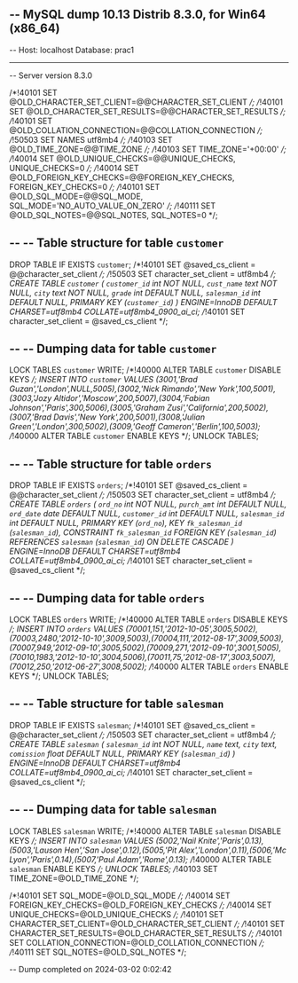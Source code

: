 ﻿-- MySQL dump 10.13  Distrib 8.3.0, for Win64 (x86_64)
--
-- Host: localhost    Database: prac1
-- ------------------------------------------------------
-- Server version	8.3.0

/*!40101 SET @OLD_CHARACTER_SET_CLIENT=@@CHARACTER_SET_CLIENT */;
/*!40101 SET @OLD_CHARACTER_SET_RESULTS=@@CHARACTER_SET_RESULTS */;
/*!40101 SET @OLD_COLLATION_CONNECTION=@@COLLATION_CONNECTION */;
/*!50503 SET NAMES utf8mb4 */;
/*!40103 SET @OLD_TIME_ZONE=@@TIME_ZONE */;
/*!40103 SET TIME_ZONE='+00:00' */;
/*!40014 SET @OLD_UNIQUE_CHECKS=@@UNIQUE_CHECKS, UNIQUE_CHECKS=0 */;
/*!40014 SET @OLD_FOREIGN_KEY_CHECKS=@@FOREIGN_KEY_CHECKS, FOREIGN_KEY_CHECKS=0 */;
/*!40101 SET @OLD_SQL_MODE=@@SQL_MODE, SQL_MODE='NO_AUTO_VALUE_ON_ZERO' */;
/*!40111 SET @OLD_SQL_NOTES=@@SQL_NOTES, SQL_NOTES=0 */;

--
-- Table structure for table `customer`
--

DROP TABLE IF EXISTS `customer`;
/*!40101 SET @saved_cs_client     = @@character_set_client */;
/*!50503 SET character_set_client = utf8mb4 */;
CREATE TABLE `customer` (
  `customer_id` int NOT NULL,
  `cust_name` text NOT NULL,
  `city` text NOT NULL,
  `grade` int DEFAULT NULL,
  `salesman_id` int DEFAULT NULL,
  PRIMARY KEY (`customer_id`)
) ENGINE=InnoDB DEFAULT CHARSET=utf8mb4 COLLATE=utf8mb4_0900_ai_ci;
/*!40101 SET character_set_client = @saved_cs_client */;

--
-- Dumping data for table `customer`
--

LOCK TABLES `customer` WRITE;
/*!40000 ALTER TABLE `customer` DISABLE KEYS */;
INSERT INTO `customer` VALUES (3001,'Brad Guzan','London',NULL,5005),(3002,'Nick Rimando','New York',100,5001),(3003,'Jozy Altidor','Moscow',200,5007),(3004,'Fabian Johnson','Paris',300,5006),(3005,'Graham Zusi','California',200,5002),(3007,'Brad Davis','New York',200,5001),(3008,'Julian Green','London',300,5002),(3009,'Geoff Cameron','Berlin',100,5003);
/*!40000 ALTER TABLE `customer` ENABLE KEYS */;
UNLOCK TABLES;

--
-- Table structure for table `orders`
--

DROP TABLE IF EXISTS `orders`;
/*!40101 SET @saved_cs_client     = @@character_set_client */;
/*!50503 SET character_set_client = utf8mb4 */;
CREATE TABLE `orders` (
  `ord_no` int NOT NULL,
  `purch_amt` int DEFAULT NULL,
  `ord_date` date DEFAULT NULL,
  `customer_id` int DEFAULT NULL,
  `salesman_id` int DEFAULT NULL,
  PRIMARY KEY (`ord_no`),
  KEY `fk_salesman_id` (`salesman_id`),
  CONSTRAINT `fk_salesman_id` FOREIGN KEY (`salesman_id`) REFERENCES `salesman` (`salesman_id`) ON DELETE CASCADE
) ENGINE=InnoDB DEFAULT CHARSET=utf8mb4 COLLATE=utf8mb4_0900_ai_ci;
/*!40101 SET character_set_client = @saved_cs_client */;

--
-- Dumping data for table `orders`
--

LOCK TABLES `orders` WRITE;
/*!40000 ALTER TABLE `orders` DISABLE KEYS */;
INSERT INTO `orders` VALUES (70001,151,'2012-10-05',3005,5002),(70003,2480,'2012-10-10',3009,5003),(70004,111,'2012-08-17',3009,5003),(70007,949,'2012-09-10',3005,5002),(70009,271,'2012-09-10',3001,5005),(70010,1983,'2012-10-10',3004,5006),(70011,75,'2012-08-17',3003,5007),(70012,250,'2012-06-27',3008,5002);
/*!40000 ALTER TABLE `orders` ENABLE KEYS */;
UNLOCK TABLES;

--
-- Table structure for table `salesman`
--

DROP TABLE IF EXISTS `salesman`;
/*!40101 SET @saved_cs_client     = @@character_set_client */;
/*!50503 SET character_set_client = utf8mb4 */;
CREATE TABLE `salesman` (
  `salesman_id` int NOT NULL,
  `name` text,
  `city` text,
  `comission` float DEFAULT NULL,
  PRIMARY KEY (`salesman_id`)
) ENGINE=InnoDB DEFAULT CHARSET=utf8mb4 COLLATE=utf8mb4_0900_ai_ci;
/*!40101 SET character_set_client = @saved_cs_client */;

--
-- Dumping data for table `salesman`
--

LOCK TABLES `salesman` WRITE;
/*!40000 ALTER TABLE `salesman` DISABLE KEYS */;
INSERT INTO `salesman` VALUES (5002,'Nail Knite','Paris',0.13),(5003,'Lauson Hen','San Jose',0.12),(5005,'Pit Alex','London',0.11),(5006,'Mc Lyon','Paris',0.14),(5007,'Paul Adam','Rome',0.13);
/*!40000 ALTER TABLE `salesman` ENABLE KEYS */;
UNLOCK TABLES;
/*!40103 SET TIME_ZONE=@OLD_TIME_ZONE */;

/*!40101 SET SQL_MODE=@OLD_SQL_MODE */;
/*!40014 SET FOREIGN_KEY_CHECKS=@OLD_FOREIGN_KEY_CHECKS */;
/*!40014 SET UNIQUE_CHECKS=@OLD_UNIQUE_CHECKS */;
/*!40101 SET CHARACTER_SET_CLIENT=@OLD_CHARACTER_SET_CLIENT */;
/*!40101 SET CHARACTER_SET_RESULTS=@OLD_CHARACTER_SET_RESULTS */;
/*!40101 SET COLLATION_CONNECTION=@OLD_COLLATION_CONNECTION */;
/*!40111 SET SQL_NOTES=@OLD_SQL_NOTES */;

-- Dump completed on 2024-03-02  0:02:42